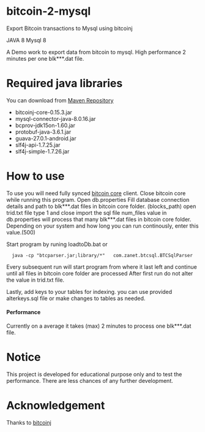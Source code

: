 # bitcoin-2-mysql
Export Bitcoin transactions to Mysql using bitcoinj

JAVA 8
Mysql 8

A Demo work to export data from bitcoin to mysql. High performance 2 minutes per one blk***.dat file.

# Required java libraries
You can download from <a href="https://mvnrepository.com/artifact/org.bitcoinj/bitcoinj-core/0.15.3"> Maven Repository</a>
*  	bitcoinj-core-0.15.3.jar 
* 	mysql-connector-java-8.0.16.jar
* 	bcprov-jdk15on-1.60.jar
* 	protobuf-java-3.6.1.jar
* 	guava-27.0.1-android.jar
* 	slf4j-api-1.7.25.jar
* 	slf4j-simple-1.7.26.jar
  

# How to use 
  To use you will need fully synced <a href="https://bitcoin.org/en/bitcoin-core/">bitcoin core</a> client. 
  Close bitcoin core while running this program. 
  Open db.properties 
  Fill database connection details and path to  blk***.dat files in bitcoin core folder. (blocks_path)
  open trid.txt file type 1 and close
  import the sql file
  num_files value in db.properties will process that many blk***.dat files in bitcoin core folder. Depending on your system and how long you can run continously, enter this value.(500)


  Start program by runing loadtoDb.bat  or
```
  java -cp "btcparser.jar;library/*"   com.zanet.btcsql.BTCSqlParser
```
  Every subsequent run will start program from where it last left and continue until all files in bitcoin core folder are processed 
  After first run do not alter the value in trid.txt file.
 
  Lastly, add keys to your tables for indexing. you can use provided alterkeys.sql file or make changes to tables as needed.
#### Performance
  Currently on a average it takes (max) 2 minutes to process one  blk***.dat file.

# Notice
This project is developed for educational purpose only and to test the performance.
There are less chances of any further development.


# Acknowledgement
Thanks to <a href="https://bitcoinj.github.io/">bitcoinj</a>
